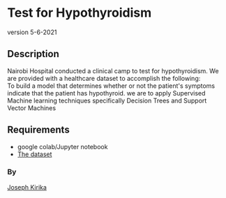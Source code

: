 # Test for Hypothyroidism
version 5-6-2021

## Description
Nairobi Hospital conducted a clinical camp to test for hypothyroidism.
We are provided with a healthcare dataset to accomplish the following:  
To build a model that determines whether or not the patient's symptoms indicate that the patient has hypothyroid.
we  are to apply Supervised Machine learning techniques specifically Decision Trees and Support Vector Machines
## Requirements
* google colab/Jupyter notebook
* [The dataset](http://bit.ly/hypothyroid_data)
### By
[Joseph Kirika](josephkirika31@gmail.com)
